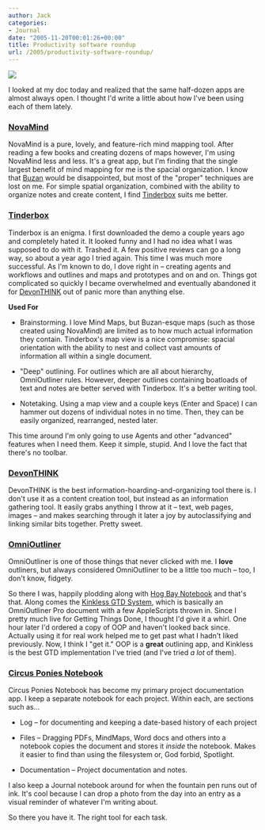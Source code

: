 ```yaml
---
author: Jack
categories:
- Journal
date: "2005-11-20T00:01:26+00:00"
title: Productivity software roundup
url: /2005/productivity-software-roundup/
---
```


![][1]
  

  
I looked at my doc today and realized that the same half-dozen apps are almost always open. I thought I'd write a little about how I've been using each of them lately.</p> 

### [NovaMind][2]

NovaMind is a pure, lovely, and feature-rich mind mapping tool. After reading a few books and creating dozens of maps however, I'm using NovaMind less and less. It's a great app, but I'm finding that the single largest benefit of mind mapping for me is the spacial organization. I know that [Buzan][3] would be disappointed, but most of the "proper" techniques are lost on me. For simple spatial organization, combined with the ability to organize notes and create content, I find [Tinderbox][4] suits me better.

### [Tinderbox][5]

Tinderbox is an enigma. I first downloaded the demo a couple years ago and completely hated it. It looked funny and I had no idea what I was supposed to do with it. Trashed it. A few positive reviews can go a long way, so about a year ago I tried again. This time I was much more successful. As I'm known to do, I dove right in &#8211; creating agents and workflows and outlines and maps and prototypes and on and on. Things got complicated so quickly I became overwhelmed and eventually abandoned it for [DevonTHINK][6] out of panic more than anything else.

**Used For**

</p> 

  * Brainstorming. I love Mind Maps, but Buzan-esque maps (such as those created using NovaMind) are limited as to how much actual information they contain. Tinderbox's map view is a nice compromise: spacial orientation with the ability to nest and collect vast amounts of information all within a single document.


  * "Deep" outlining. For outlines which are all about hierarchy, OmniOutliner rules. However, deeper outlines containing boatloads of text and notes are better served with Tinderbox. It's a better writing tool.


  * Notetaking. Using a map view and a couple keys (Enter and Space) I can hammer out dozens of individual notes in no time. Then, they can be easily organized, rearranged, nested later.
</ul> 

This time around I'm only going to use Agents and other "advanced" features when I need them. Keep it simple, stupid. And I love the fact that there's no toolbar.

### [DevonTHINK][6]

DevonTHINK is the best information-hoarding-and-organizing tool there is. I don't use it as a content creation tool, but instead as an information gathering tool. It easily grabs anything I throw at it &#8211; text, web pages, images &#8211; and makes searching through it later a joy by autoclassifying and linking similar bits together. Pretty sweet.

### [OmniOutliner][7]

OmniOutliner is one of those things that never clicked with me. I **love** outliners, but always considered OmniOutliner to be a little too much &#8211; too, I don't know, fidgety.

So there I was, happily plodding along with [Hog Bay Notebook][8] and that's that. Along comes the [Kinkless GTD System][9], which is basically an OmniOutliner Pro document with a few AppleScripts thrown in. Since I pretty much live for Getting Things Done, I thought I'd give it a whirl. One hour later I'd ordered a copy of OOP and haven't looked back since. Actually using it for real work helped me to get past what I hadn't liked previously. Now, I think I "get it." OOP is a **great** outlining app, and Kinkless is the best GTD implementation I've tried (and I've tried _a lot_ of them).

### [Circus Ponies Notebook][10]

Circus Ponies Notebook has become my primary project documentation app. I keep a separate notebook for each project. Within each, are sections such as&#8230;

</p> 

  * Log &#8211; for documenting and keeping a date-based history of each project


  * Files &#8211; Dragging PDFs, MindMaps, Word docs and others into a notebook copies the document and stores it _inside_ the notebook. Makes it easier to find than using the filesystem or, God forbid, Spotlight.


  * Documentation &#8211; Project documentation and notes.
</ul> 

I also keep a Journal notebook around for when the fountain pen runs out of ink. It's cool because I can drop a photo from the day into an entry as a visual reminder of whatever I'm writing about.

So there you have it. The right tool for each task.

 [1]: /files/docapps.jpg
 [2]: http://www.nova-mind.com/
 [3]: http://www.mind-map.com/EN/index.html
 [4]: http://www.eastgate.com/Tinderbox
 [5]: http://www.eastgate.com/Tinderbox/
 [6]: http://www.devon-technologies.com/products/devonthink/overview.php
 [7]: http://www.omnigroup.com/applications/omnioutliner/
 [8]: http://www.hogbaysoftware.com/products/hog_bay_notebook.php
 [9]: http://www.kinkless.com/
 [10]: http://www.circusponies.com/